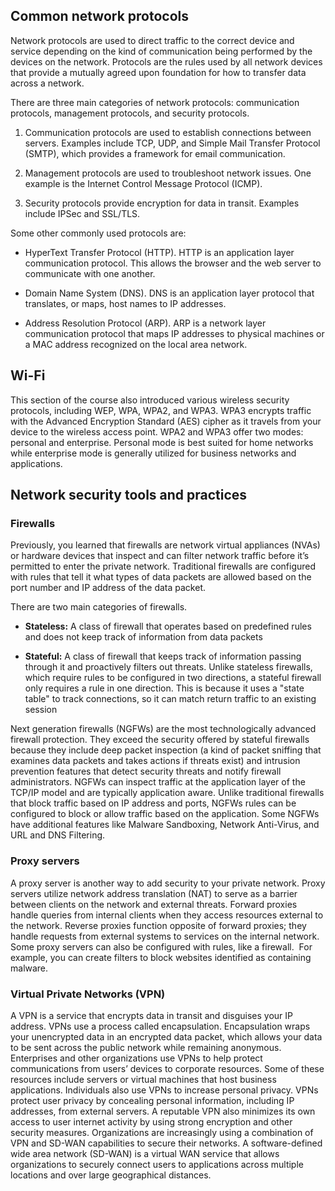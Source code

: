 ## **Common network protocols**  

Network protocols are used to direct traffic to the correct device and service depending on the kind of communication being performed by the devices on the network. Protocols are the rules used by all network devices that provide a mutually agreed upon foundation for how to transfer data across a network.

There are three main categories of network protocols: communication protocols, management protocols, and security protocols. 

1. Communication protocols are used to establish connections between servers. Examples include TCP, UDP, and Simple Mail Transfer Protocol (SMTP), which provides a framework for email communication. 
    
2. Management protocols are used to troubleshoot network issues. One example is the Internet Control Message Protocol (ICMP).
    
3. Security protocols provide encryption for data in transit. Examples include IPSec and SSL/TLS.
    

Some other commonly used protocols are:

- HyperText Transfer Protocol (HTTP). HTTP is an application layer communication protocol. This allows the browser and the web server to communicate with one another. 
    
- Domain Name System (DNS). DNS is an application layer protocol that translates, or maps, host names to IP addresses.
    
- Address Resolution Protocol (ARP). ARP is a network layer communication protocol that maps IP addresses to physical machines or a MAC address recognized on the local area network.
    

## **Wi-Fi**

This section of the course also introduced various wireless security protocols, including WEP, WPA, WPA2, and WPA3. WPA3 encrypts traffic with the Advanced Encryption Standard (AES) cipher as it travels from your device to the wireless access point. WPA2 and WPA3 offer two modes: personal and enterprise. Personal mode is best suited for home networks while enterprise mode is generally utilized for business networks and applications.

## **Network security tools and practices**  

### **Firewalls** 

Previously, you learned that firewalls are network virtual appliances (NVAs) or hardware devices that inspect and can filter network traffic before it’s permitted to enter the private network. Traditional firewalls are configured with rules that tell it what types of data packets are allowed based on the port number and IP address of the data packet. 

There are two main categories of firewalls.

- **Stateless:** A class of firewall that operates based on predefined rules and does not keep track of information from data packets
    
- **Stateful:** A class of firewall that keeps track of information passing through it and proactively filters out threats. Unlike stateless firewalls, which require rules to be configured in two directions, a stateful firewall only requires a rule in one direction. This is because it uses a "state table" to track connections, so it can match return traffic to an existing session 
    

Next generation firewalls (NGFWs) are the most technologically advanced firewall protection. They exceed the security offered by stateful firewalls because they include deep packet inspection (a kind of packet sniffing that examines data packets and takes actions if threats exist) and intrusion prevention features that detect security threats and notify firewall administrators. NGFWs can inspect traffic at the application layer of the TCP/IP model and are typically application aware. Unlike traditional firewalls that block traffic based on IP address and ports, NGFWs rules can be configured to block or allow traffic based on the application. Some NGFWs have additional features like Malware Sandboxing, Network Anti-Virus, and URL and DNS Filtering.  

### **Proxy servers** 

A proxy server is another way to add security to your private network. Proxy servers utilize network address translation (NAT) to serve as a barrier between clients on the network and external threats. Forward proxies handle queries from internal clients when they access resources external to the network. Reverse proxies function opposite of forward proxies; they handle requests from external systems to services on the internal network. Some proxy servers can also be configured with rules, like a firewall.  For example, you can create filters to block websites identified as containing malware.

### **Virtual Private Networks (VPN)**

A VPN is a service that encrypts data in transit and disguises your IP address. VPNs use a process called encapsulation. Encapsulation wraps your unencrypted data in an encrypted data packet, which allows your data to be sent across the public network while remaining anonymous. Enterprises and other organizations use VPNs to help protect communications from users’ devices to corporate resources. Some of these resources include servers or virtual machines that host business applications. Individuals also use VPNs to increase personal privacy. VPNs protect user privacy by concealing personal information, including IP addresses, from external servers. A reputable VPN also minimizes its own access to user internet activity by using strong encryption and other security measures. Organizations are increasingly using a combination of VPN and SD-WAN capabilities to secure their networks. A software-defined wide area network (SD-WAN) is a virtual WAN service that allows organizations to securely connect users to applications across multiple locations and over large geographical distances.